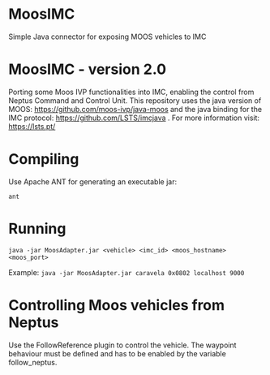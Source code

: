 # MoosIMC
Simple Java connector for exposing MOOS vehicles to IMC

# MoosIMC - version 2.0
Porting some Moos IVP functionalities into IMC, enabling the control from Neptus Command and Control Unit.
This repository uses the java version of MOOS: https://github.com/moos-ivp/java-moos and the java binding for the IMC protocol: https://github.com/LSTS/imcjava .
For more information visit: https://lsts.pt/


# Compiling
Use Apache ANT for generating an executable jar:

```ant```

# Running
```java -jar MoosAdapter.jar <vehicle> <imc_id> <moos_hostname> <moos_port>```

Example:
```java -jar MoosAdapter.jar caravela 0x0802 localhost 9000```

# Controlling Moos vehicles from Neptus
Use the FollowReference plugin to control the vehicle.
The waypoint behaviour must be defined and has to be enabled by the variable follow_neptus.


